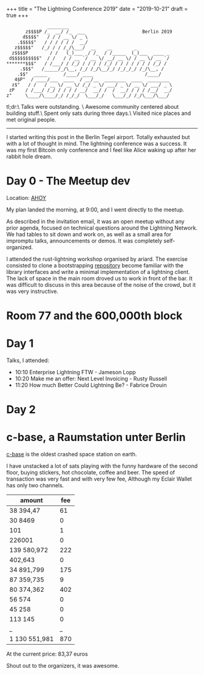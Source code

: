 +++
title = "The Lightning Conference 2019"
date = "2019-10-21"
draft = true
+++
```pink
               ________
       z$$$$P /_  __/ /_  ___                     Berlin 2019
      d$$$$"   / / / __ \/ _ \
    .$$$$$"   / / / / / /  __/
   z$$$$$"   /_/ / / /_/\___/  __    __        _
  z$$$$P        / /   (_)___ _/ /_  / /_____  (_)___  ____ _
 d$$$$$$$$$$"  / /   / / __ `/ __ \/ __/ __ \/ / __ \/ __ `/
*******$$$"   / /___/ / /_/ / / / / /_/ / / / / / / / /_/ /
     .$$$"   /_____/_/\__, /_/ /_/\__/_/ /_/_/_/ /_/\__, /
    .$$"  _____      /____/ ____                   /____/
   4$P"  / ____/___  ____  / __/__  ________  ____  ________
  z$"   / /   / __ \/ __ \/ /_/ _ \/ ___/ _ \/ __ \/ ___/ _ \
 zP    / /___/ /_/ / / / / __/  __/ /  /  __/ / / / /__/  __/
z"     \____/\____/_/ /_/_/  \___/_/   \___/_/ /_/\___/\___/

```

tl;dr:\\
Talks were outstanding. \\
Awesome community centered about building stuff.\\
Spent only sats during three days.\\
Visited nice places and met original people.

---

I started writing this post in the Berlin Tegel airport.
Totally exhausted but with a lot of thought in mind.
The lightning conference was a success.
It was my first Bitcoin only conference and I feel like Alice waking up
after her rabbit hole dream.

# Day 0 - The Meetup dev

Location: [AHOY](https://www.ahoyberlin.com/)

My plan landed the morning, at 9:00, and I went directly to the meetup.

As described in the invitation email, it was an open meetup without
any prior agenda, focused on technical questions around the
Lightning Network. We had tables to sit down and work on,
as well as a small area for impromptu talks, announcements or demos.
It was completely self-organized.

I attended the rust-lightning workshop organised by ariard.
The exercise consisted to clone a bootstrapping
[repository](https://github.com/ariard/hacking-rust-lightning)
become familiar with the library interfaces and write a minimal
implementation of a lightning client.
The lack of space in the main room droved us to work in front of
the bar. It was difficult to discuss in this area because of the
noise of the crowd, but it was very instructive.

# Room 77 and the 600,000th block

# Day 1

Talks, I attended:

- 10:10 Enterprise Lightning FTW - Jameson Lopp
- 10:20 Make me an offer: Next Level Invoicing - Rusty Russell
- 11:20 How much Better Could Lightning Be? - Fabrice Drouin

# Day 2

# c-base, a Raumstation unter Berlin

[c-base](https://c-base.org) is the oldest crashed space station on earth.


I have unstacked a lot of sats playing with the funny
hardware of the second floor, buying stickers, hot chocolate, coffee and
beer. The speed of transaction was very fast and with very few fee,
Although my Eclair Wallet has only two channels.

| amount        | fee |
|---------------|-----|
| 38 394,47     | 61  |
| 30 8469       | 0   |
| 101           | 1   |
| 226001        | 0   |
| 139 580,972   | 222 |
| 402,643       | 0   |
| 34 891,799    | 175 |
| 87 359,735    | 9   |
| 80 374,362    | 402 |
| 56 574        | 0   |
| 45 258        | 0   |
| 113 145       | 0   |
| _             | _   |
| 1 130 551,981 | 870 |

At the current price: 83,37 euros

Shout out to the organizers, it was awesome.

